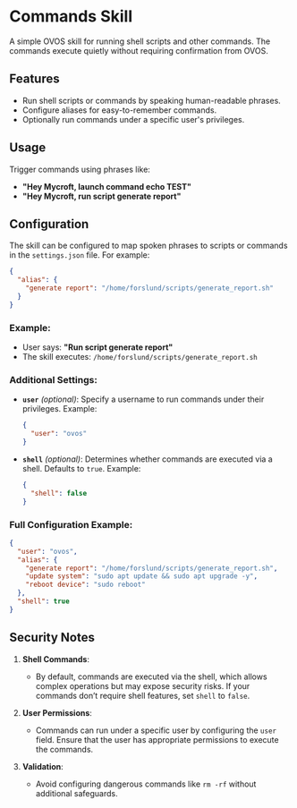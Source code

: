 # Commands Skill

A simple OVOS skill for running shell scripts and other commands. The commands execute quietly without requiring confirmation from OVOS.

## Features

- Run shell scripts or commands by speaking human-readable phrases.
- Configure aliases for easy-to-remember commands.
- Optionally run commands under a specific user's privileges.

## Usage

Trigger commands using phrases like:

- **"Hey Mycroft, launch command echo TEST"**
- **"Hey Mycroft, run script generate report"**

## Configuration

The skill can be configured to map spoken phrases to scripts or commands in the `settings.json` file. For example:

```json
{
  "alias": {
    "generate report": "/home/forslund/scripts/generate_report.sh"
  }
}
```

### Example:
- User says: **"Run script generate report"**  
- The skill executes: `/home/forslund/scripts/generate_report.sh`

### Additional Settings:

- **`user`** *(optional)*: Specify a username to run commands under their privileges. Example:
  ```json
  {
    "user": "ovos"
  }
  ```

- **`shell`** *(optional)*: Determines whether commands are executed via a shell. Defaults to `true`. Example:
  ```json
  {
    "shell": false
  }
  ```

### Full Configuration Example:
```json
{
  "user": "ovos",
  "alias": {
    "generate report": "/home/forslund/scripts/generate_report.sh",
    "update system": "sudo apt update && sudo apt upgrade -y",
    "reboot device": "sudo reboot"
  },
  "shell": true
}
```

## Security Notes

1. **Shell Commands**: 
   - By default, commands are executed via the shell, which allows complex operations but may expose security risks. If your commands don’t require shell features, set `shell` to `false`.

2. **User Permissions**: 
   - Commands can run under a specific user by configuring the `user` field. Ensure that the user has appropriate permissions to execute the commands.

3. **Validation**:
   - Avoid configuring dangerous commands like `rm -rf` without additional safeguards.
